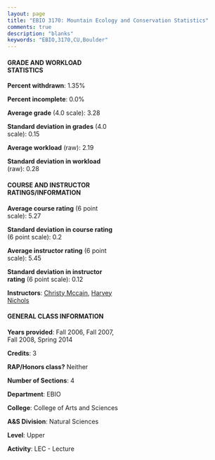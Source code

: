 ```yaml
---
layout: page
title: "EBIO 3170: Mountain Ecology and Conservation Statistics"
comments: true
description: "blanks"
keywords: "EBIO,3170,CU,Boulder"
---
```

<head>
<script src="https://ajax.googleapis.com/ajax/libs/jquery/2.1.3/jquery.min.js"></script>
<script src="https://dl.dropboxusercontent.com/s/pc42nxpaw1ea4o9/highcharts.js?dl=0"></script>
<!-- <script src="../assets/js/highcharts.js"></script> -->
<style type="text/css">@font-face {
	font-family: "Bebas Neue";
	src: url(https://www.filehosting.org/file/details/544349/BebasNeue Regular.otf) format("opentype");
	}
	h1.Bebas { 
		font-family: "Bebas Neue", Verdana, Tahoma;
	}
</style>
</head>
<body>
	<div id="container" style="float: right; width: 45%; height: 88%; margin-left: 2.5%; margin-right: 2.5%;"></div>
	<script language="JavaScript">
		$(document).ready(function() {
		var chart = {type: 'column'};
		var title = {text: 'Grade Distribution'};
		var xAxis = {categories: ['A','B','C','D','F'],crosshair: true};
		var yAxis = {min: 0,title: {text: 'Percentage'}};
		var tooltip = {headerFormat: '<center><b><span style="font-size:20px">{point.key}</span></b></center>',
		               pointFormat: '<td style="padding:0"><b>{point.y:.1f}%</b></td>',
		               footerFormat: '</table>',shared: true,useHTML: true};
		var plotOptions = {column: {pointPadding: 0.0,borderWidth: 0}};  
		var credits = {enabled: false};var series= [{name: 'Percent',data: [49.11,36.31,12.12,0.53,1.92,]}];
		var json = {};
		json.chart = chart;
		json.title = title;
		json.tooltip = tooltip;
		json.xAxis = xAxis;
		json.yAxis = yAxis;  
		json.series = series;
		json.plotOptions = plotOptions;  
		json.credits = credits;
		$('#container').highcharts(json);
	});
	</script>
</body>
			   
#### GRADE AND WORKLOAD STATISTICS

**Percent withdrawn**: 1.35%

**Percent incomplete**: 0.0%

**Average grade** (4.0 scale): 3.28

**Standard deviation in grades** (4.0 scale): 0.15

**Average workload** (raw): 2.19

**Standard deviation in workload** (raw): 0.28

#### COURSE AND INSTRUCTOR RATINGS/INFORMATION

**Average course rating** (6 point scale): 5.27

**Standard deviation in course rating** (6 point scale): 0.2

**Average instructor rating** (6 point scale): 5.45

**Standard deviation in instructor rating** (6 point scale): 0.12

**Instructors**: <a href='../../instructors/Christy_Mccain'>Christy Mccain</a>, <a href='../../instructors/Harvey_Nichols'>Harvey Nichols</a>

#### GENERAL CLASS INFORMATION

**Years provided**: Fall 2006, Fall 2007, Fall 2008, Spring 2014

**Credits**: 3

**RAP/Honors class?** Neither

**Number of Sections**: 4

**Department**: EBIO

**College**: College of Arts and Sciences

**A&S Division**: Natural Sciences

**Level**: Upper

**Activity**: LEC - Lecture
